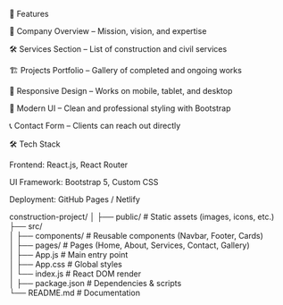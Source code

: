 🚀 Features

🏢 Company Overview – Mission, vision, and expertise

🛠️ Services Section – List of construction and civil services

🏗️ Projects Portfolio – Gallery of completed and ongoing works

📱 Responsive Design – Works on mobile, tablet, and desktop

🎨 Modern UI – Clean and professional styling with Bootstrap

📞 Contact Form – Clients can reach out directly

🛠️ Tech Stack

Frontend: React.js, React Router

UI Framework: Bootstrap 5, Custom CSS

Deployment: GitHub Pages / Netlify

construction-project/
│
├── public/              # Static assets (images, icons, etc.)
├── src/  
│   ├── components/      # Reusable components (Navbar, Footer, Cards)  
│   ├── pages/           # Pages (Home, About, Services, Contact, Gallery)  
│   ├── App.js           # Main entry point  
│   ├── App.css          # Global styles  
│   └── index.js         # React DOM render  
│
├── package.json         # Dependencies & scripts  
└── README.md            # Documentation  
